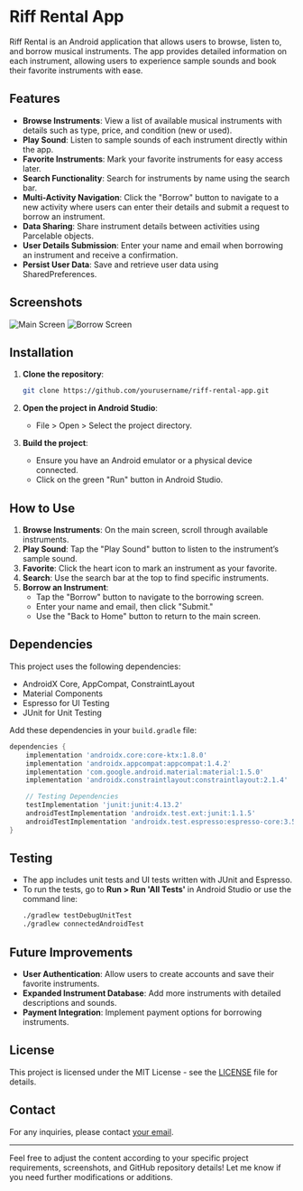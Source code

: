 # Riff Rental App

Riff Rental is an Android application that allows users to browse, listen to, and borrow musical instruments. The app provides detailed information on each instrument, allowing users to experience sample sounds and book their favorite instruments with ease.

## Features

- **Browse Instruments**: View a list of available musical instruments with details such as type, price, and condition (new or used).
- **Play Sound**: Listen to sample sounds of each instrument directly within the app.
- **Favorite Instruments**: Mark your favorite instruments for easy access later.
- **Search Functionality**: Search for instruments by name using the search bar.
- **Multi-Activity Navigation**: Click the "Borrow" button to navigate to a new activity where users can enter their details and submit a request to borrow an instrument.
- **Data Sharing**: Share instrument details between activities using Parcelable objects.
- **User Details Submission**: Enter your name and email when borrowing an instrument and receive a confirmation.
- **Persist User Data**: Save and retrieve user data using SharedPreferences.

## Screenshots

![Main Screen](screenshots/main_screen.png)
![Borrow Screen](screenshots/borrow_screen.png)

## Installation

1. **Clone the repository**:
   ```bash
   git clone https://github.com/yourusername/riff-rental-app.git
   ```
2. **Open the project in Android Studio**:
   - File > Open > Select the project directory.

3. **Build the project**:
   - Ensure you have an Android emulator or a physical device connected.
   - Click on the green "Run" button in Android Studio.

## How to Use

1. **Browse Instruments**: On the main screen, scroll through available instruments.
2. **Play Sound**: Tap the "Play Sound" button to listen to the instrument’s sample sound.
3. **Favorite**: Click the heart icon to mark an instrument as your favorite.
4. **Search**: Use the search bar at the top to find specific instruments.
5. **Borrow an Instrument**:
   - Tap the "Borrow" button to navigate to the borrowing screen.
   - Enter your name and email, then click "Submit."
   - Use the "Back to Home" button to return to the main screen.

## Dependencies

This project uses the following dependencies:
- AndroidX Core, AppCompat, ConstraintLayout
- Material Components
- Espresso for UI Testing
- JUnit for Unit Testing

Add these dependencies in your `build.gradle` file:

```groovy
dependencies {
    implementation 'androidx.core:core-ktx:1.8.0'
    implementation 'androidx.appcompat:appcompat:1.4.2'
    implementation 'com.google.android.material:material:1.5.0'
    implementation 'androidx.constraintlayout:constraintlayout:2.1.4'

    // Testing Dependencies
    testImplementation 'junit:junit:4.13.2'
    androidTestImplementation 'androidx.test.ext:junit:1.1.5'
    androidTestImplementation 'androidx.test.espresso:espresso-core:3.5.1'
}
```

## Testing

- The app includes unit tests and UI tests written with JUnit and Espresso.
- To run the tests, go to **Run > Run 'All Tests'** in Android Studio or use the command line:
  ```bash
  ./gradlew testDebugUnitTest
  ./gradlew connectedAndroidTest
  ```

## Future Improvements

- **User Authentication**: Allow users to create accounts and save their favorite instruments.
- **Expanded Instrument Database**: Add more instruments with detailed descriptions and sounds.
- **Payment Integration**: Implement payment options for borrowing instruments.

## License

This project is licensed under the MIT License - see the [LICENSE](LICENSE) file for details.

## Contact

For any inquiries, please contact [your email](mailto:tungduong9704@gmail.com).

---

Feel free to adjust the content according to your specific project requirements, screenshots, and GitHub repository details! Let me know if you need further modifications or additions.
